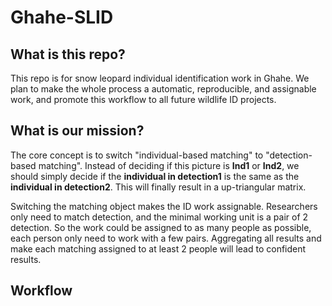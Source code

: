 # Ghahe-SLID

## What is this repo?

This repo is for snow leopard individual identification work in Ghahe. We plan to make the whole process a automatic, reproducible, and assignable work, and promote this workflow to all future wildlife ID projects.

## What is our mission?

The core concept is to switch "individual-based matching" to "detection-based matching". Instead of deciding if this picture is **Ind1** or **Ind2**, we should simply decide if the **individual in detection1** is the same as the **individual in detection2**. This will finally result in a up-triangular matrix.

Switching the matching object makes the ID work assignable. Researchers only need to match detection, and the minimal working unit is a pair of 2 detection. So the work could be assigned to as many people as possible, each person only need to work with a few pairs. Aggregating all results and make each matching assigned to at least 2 people will lead to confident results.

## Workflow


